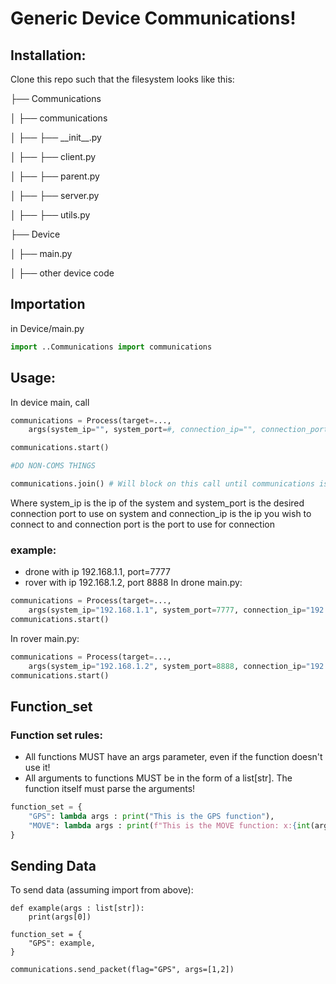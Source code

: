 # Generic Device Communications!

## Installation:
Clone this repo such that the filesystem looks like this:

├── Communications

│ ├── communications

│ ├── ├── \_\_init\_\_.py

│ ├── ├── client.py

│ ├── ├── parent.py

│ ├── ├── server.py

│ ├── ├── utils.py

├── Device

│ ├── main.py

│ ├── other device code


## Importation
in Device/main.py
```python
import ..Communications import communications
```

## Usage:
In device main, call

```python
communications = Process(target=...,
    args(system_ip="", system_port=#, connection_ip="", connection_port=#, function_set={}))

communications.start()

#DO NON-COMS THINGS

communications.join() # Will block on this call until communications is done. Call last

```

Where system_ip is the ip of the system and system_port is the desired connection port to use on system and
connection_ip is the ip you wish to connect to and connection port is the port to use for connection

### example:
* drone with ip 192.168.1.1, port=7777
* rover with ip 192.168.1.2, port 8888
In drone main.py:
```python
communications = Process(target=...,
    args(system_ip="192.168.1.1", system_port=7777, connection_ip="192.168.1.2", connection_port=8888, function_set={}))
communications.start()
```
In rover main.py:
```python
communications = Process(target=...,
    args(system_ip="192.168.1.2", system_port=8888, connection_ip="192.168.1.1", connection_port=7777, function_set={}))
communications.start()
```

## Function_set
### Function set rules:
* All functions MUST have an args parameter, even if the function doesn't use it!
* All arguments to functions MUST be in the form of a list[str]. The function itself must parse the arguments!
```python
function_set = {
    "GPS": lambda args : print("This is the GPS function"),
    "MOVE": lambda args : print(f"This is the MOVE function: x:{int(args[0])}, y:{int(args[1])}"),
}
```

## Sending Data
To send data (assuming import from above):
```python3
def example(args : list[str]):
    print(args[0])

function_set = {
    "GPS": example,
}

communications.send_packet(flag="GPS", args=[1,2])
```
